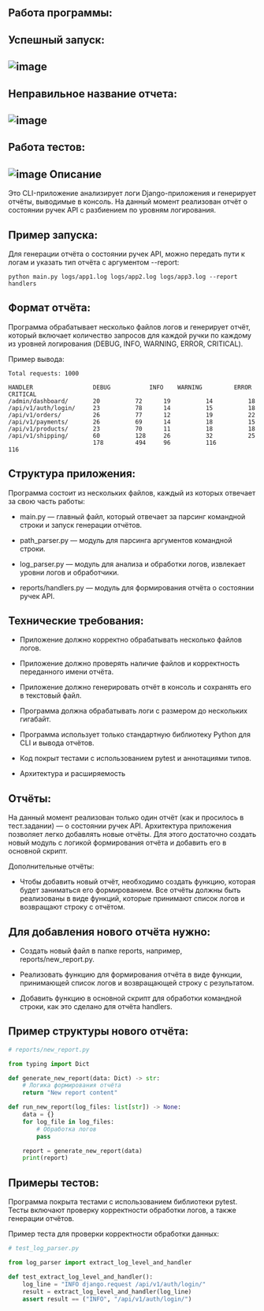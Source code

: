 Работа программы:
---
Успешный запуск:
- 
![image](https://github.com/user-attachments/assets/82e722ab-d4e4-4d75-9337-32ee0ad46e6b)
- 
Неправильное название отчета:
- 
![image](https://github.com/user-attachments/assets/23faf100-119f-4173-93f3-353e60d17f18)
- 
Работа тестов:
- 
![image](https://github.com/user-attachments/assets/8c4bf4b8-21b7-4c17-8c5c-4ef8868ed08a)
Описание
---
Это CLI-приложение анализирует логи Django-приложения и генерирует отчёты, выводимые в консоль. На данный момент реализован отчёт о состоянии ручек API с разбиением по уровням логирования.

Пример запуска:
---
Для генерации отчёта о состоянии ручек API, можно передать пути к логам и указать тип отчёта с аргументом --report:

`python main.py logs/app1.log logs/app2.log logs/app3.log --report handlers`

Формат отчёта:
---
Программа обрабатывает несколько файлов логов и генерирует отчёт, который включает количество запросов для каждой ручки по каждому из уровней логирования (DEBUG, INFO, WARNING, ERROR, CRITICAL).

Пример вывода:

``` 
Total requests: 1000

HANDLER               	DEBUG  	        INFO   	WARNING	        ERROR  	        CRITICAL  
/admin/dashboard/     	20     		72     	19     		14     		18  	 
/api/v1/auth/login/   	23     		78     	14     		15     		18  	 
/api/v1/orders/       	26     		77     	12     		19     		22  	 
/api/v1/payments/     	26     		69     	14     		18     		15  	 
/api/v1/products/     	23     		70     	11     		18     		18  	 
/api/v1/shipping/     	60     		128    	26     		32     		25  	 
                        178    		494    	96     		116    		116

```

Структура приложения:
---
Программа состоит из нескольких файлов, каждый из которых отвечает за свою часть работы:

 - main.py — главный файл, который отвечает за парсинг командной строки и запуск генерации отчётов.

 - path_parser.py — модуль для парсинга аргументов командной строки.

 - log_parser.py — модуль для анализа и обработки логов, извлекает уровни логов и обработчики.

 - reports/handlers.py — модуль для формирования отчёта о состоянии ручек API.

Технические требования:
---
- Приложение должно корректно обрабатывать несколько файлов логов.

- Приложение должно проверять наличие файлов и корректность переданного имени отчёта.

- Приложение должно генерировать отчёт в консоль и сохранять его в текстовый файл.

- Программа должна обрабатывать логи с размером до нескольких гигабайт.

- Программа использует только стандартную библиотеку Python для CLI и вывода отчётов.

- Код покрыт тестами с использованием pytest и аннотациями типов.

- Архитектура и расширяемость

Отчёты:
---
На данный момент реализован только один отчёт (как и просилось в тест.задании) — о состоянии ручек API. Архитектура приложения позволяет легко добавлять новые отчёты. Для этого достаточно создать новый модуль с логикой формирования отчёта и добавить его в основной скрипт.


Дополнительные отчёты:
- Чтобы добавить новый отчёт, необходимо создать функцию, которая будет заниматься его формированием. Все отчёты должны быть реализованы в виде функций, которые принимают список логов и возвращают строку с отчётом.


Для добавления нового отчёта нужно:
---

- Создать новый файл в папке reports, например, reports/new_report.py.

- Реализовать функцию для формирования отчёта в виде функции, принимающей список логов и возвращающей строку с результатом.

- Добавить функцию в основной скрипт для обработки командной строки, как это сделано для отчёта handlers.

Пример структуры нового отчёта:
---
```python
# reports/new_report.py

from typing import Dict

def generate_new_report(data: Dict) -> str:
    # Логика формирования отчёта
    return "New report content"

def run_new_report(log_files: list[str]) -> None:
    data = {}
    for log_file in log_files:
        # Обработка логов
        pass

    report = generate_new_report(data)
    print(report)
```

Примеры тестов:
---
Программа покрыта тестами с использованием библиотеки pytest. Тесты включают проверку корректности обработки логов, а также генерации отчётов.

Пример теста для проверки корректности обработки данных:
```python
# test_log_parser.py

from log_parser import extract_log_level_and_handler

def test_extract_log_level_and_handler():
    log_line = "INFO django.request /api/v1/auth/login/"
    result = extract_log_level_and_handler(log_line)
    assert result == ("INFO", "/api/v1/auth/login/")
```
